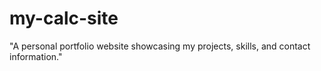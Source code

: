 # my-calc-site
"A personal portfolio website showcasing my projects, skills, and contact information."
